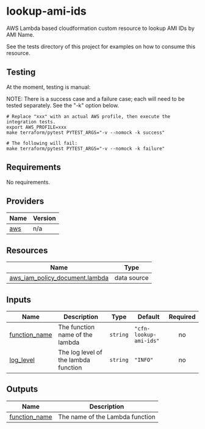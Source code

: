 # lookup-ami-ids

AWS Lambda based cloudformation custom resource to lookup AMI IDs by AMI Name.

See the tests directory of this project for examples on how to consume this resource.

## Testing

At the moment, testing is manual:

NOTE:  There is a success case and a failure case; each will need to be 
tested separately.  See the "-k" option below.

```
# Replace "xxx" with an actual AWS profile, then execute the integration tests.
export AWS_PROFILE=xxx 
make terraform/pytest PYTEST_ARGS="-v --nomock -k success"

# The following will fail:
make terraform/pytest PYTEST_ARGS="-v --nomock -k failure"
```

<!-- BEGIN TFDOCS -->
## Requirements

No requirements.

## Providers

| Name | Version |
|------|---------|
| <a name="provider_aws"></a> [aws](#provider\_aws) | n/a |

## Resources

| Name | Type |
|------|------|
| [aws_iam_policy_document.lambda](https://registry.terraform.io/providers/hashicorp/aws/latest/docs/data-sources/iam_policy_document) | data source |

## Inputs

| Name | Description | Type | Default | Required |
|------|-------------|------|---------|:--------:|
| <a name="input_function_name"></a> [function\_name](#input\_function\_name) | The function name of the lambda | `string` | `"cfn-lookup-ami-ids"` | no |
| <a name="input_log_level"></a> [log\_level](#input\_log\_level) | The log level of the lambda function | `string` | `"INFO"` | no |

## Outputs

| Name | Description |
|------|-------------|
| <a name="output_function_name"></a> [function\_name](#output\_function\_name) | The name of the Lambda function |

<!-- END TFDOCS -->
